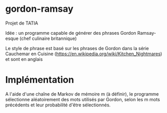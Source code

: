 # gordon-ramsay


Projet de TATIA


Idée  : un programme capable de générer des phrases Gordon Ramsay-esque (chef culinaire britannique)

Le style de phrase est basé sur les phrases de Gordon dans la série Cauchemar en Cuisine (https://en.wikipedia.org/wiki/Kitchen_Nightmares)  et sont en anglais


# Implémentation

A l'aide d'une chaîne de Markov de mémoire m (à définir), le programme sélectionne aléatoirement des mots utilisés par Gordon, selon les m mots précédents et leur probabilité d'être sélectionnés.
